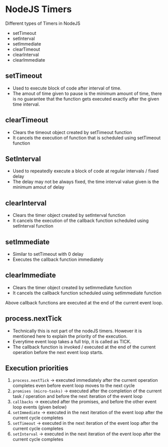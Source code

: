# NodeJS Timers 

Different types of Timers in NodeJS   

* setTimeout 
* setInterval 
* setImmediate 
* clearTimeout 
* clearInterval 
* clearImmediate  

## setTimeout   

* Used to execute block of code after interval of time. 
* The amout of time given to pause is the minimum amount of time, there is no guarantee that the function gets executed exactly after the given time interval. 

## clearTimeout  

* Clears the timeout object created by setTimeout function
* It cancels the execution of function that is scheduled using setTimeout function  

## SetInterval 

* Used to repeatedly execute a block of code at regular intervals / fixed delay  
* The delay may not be always fixed, the time interval value given is the minimum amout of delay 

## clearInterval  

* Clears the timer object created by setInterval function 
* It cancels the execution of the callback function scheduled using setInterval function

## setImmediate 

* Similar to setTimeout with 0 delay 
* Executes the callback function immediately 

## clearImmediate  

* Clears the timer object created by setImmediate function 
* It cancels the callback function scheduled using setImmediate function

Above callback functions are executed at the end of the current event loop. 

## process.nextTick   

* Technically this is not part of the nodeJS timers. However it is mentioned here to explain the priority of the execution. 
* Everytime event loop takes a full trip, it is called as TICK. 
* The callback function is invoked / executed at the end of the current operation before the next event loop starts. 

## Execution priorities  

1. `process.nextTick` -> executed immediately after the current operation completes even before event loop moves to the next cycle 
2. `promises (micro-tasks)` -> executed after the completion of the current task / operation and before the next iteration of the event loop  
3. `callbacks` -> executed after the promises, and before the other event loop events (given below)
4. `setImmediate` -> executed in the next iteration of the event loop after the current cycle completes  
5. `setTimeout` -> executed in the next iteration of the event loop after the current cycle completes
6. `setInterval` -> executed in the next iteration of the event loop after the current cycle completes 


